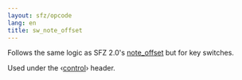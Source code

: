 ```yaml
---
layout: sfz/opcode
lang: en
title: sw_note_offset
---
```

Follows the same logic as SFZ 2.0's [note_offset](note_offset)
but for key switches.

Used under the ‹[control](/headers/control)› header.

